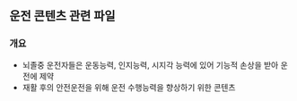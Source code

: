 ## 운전 콘텐츠 관련 파일

### 개요 
* 뇌졸중 운전자들은 운동능력, 인지능력, 시지각 능력에 있어 기능적 손상을 받아 운전에 제약
* 재활 후의 안전운전을 위해 운전 수행능력을 향상하기 위한 콘텐츠
